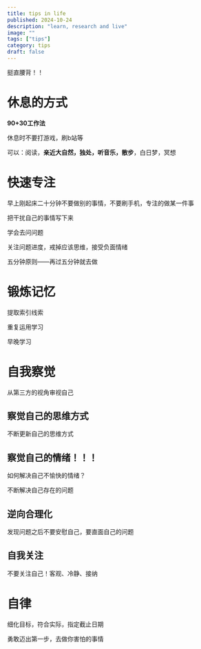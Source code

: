 ```yaml
---
title: tips in life
published: 2024-10-24
description: "learn, research and live"
image: ""
tags: ["tips"]
category: tips
draft: false
---
```


挺直腰背！！

# 休息的方式

**90+30工作法**

休息时不要打游戏，刷b站等

可以：阅读，**亲近大自然，独处，听音乐，散步**，白日梦，冥想

# 快速专注

早上刚起床二十分钟不要做别的事情，不要刷手机，专注的做某一件事

把干扰自己的事情写下来

学会去问问题

关注问题进度，戒掉应该思维，接受负面情绪

五分钟原则——再过五分钟就去做

# 锻炼记忆

提取索引线索

重复运用学习

早晚学习

# 自我察觉

从第三方的视角审视自己

## 察觉自己的思维方式

不断更新自己的思维方式

## 察觉自己的情绪！！！

如何解决自己不愉快的情绪？

不断解决自己存在的问题

## 逆向合理化

发现问题之后不要安慰自己，要直面自己的问题

## 自我关注

不要关注自己！客观、冷静、接纳

# 自律

细化目标，符合实际，指定截止日期

勇敢迈出第一步，去做你害怕的事情